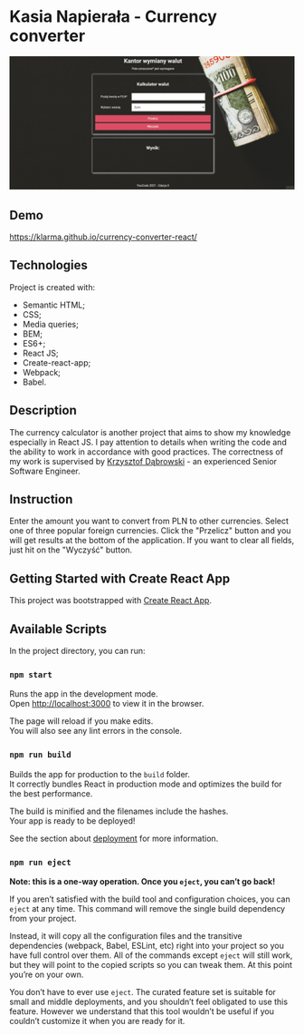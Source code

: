 # Kasia Napierała - Currency converter

![kalkulator walut](currencyConverter.gif)

## Demo

https://klarma.github.io/currency-converter-react/

## Technologies

Project is created with:

- Semantic HTML;
- CSS;
- Media queries;
- BEM;
- ES6+;
- React JS;
- Create-react-app;
- Webpack;
- Babel.

## Description

The currency calculator is another project that aims to show my knowledge especially in React JS. I pay attention to details when writing the code and the ability to work in accordance with good practices. The correctness of my work is supervised by [Krzysztof Dąbrowski](https://www.linkedin.com/in/dabrowskisoftware) - an experienced Senior Software Engineer.

## Instruction 

Enter the amount you want to convert from PLN to other currencies. Select one of three popular foreign currencies. Click the "Przelicz" button and you will get results at the bottom of the application. If you want to clear all fields, just hit on the "Wyczyść" button.

## Getting Started with Create React App

This project was bootstrapped with [Create React App](https://github.com/facebook/create-react-app).

## Available Scripts

In the project directory, you can run:

### `npm start`

Runs the app in the development mode.\
Open [http://localhost:3000](http://localhost:3000) to view it in the browser.

The page will reload if you make edits.\
You will also see any lint errors in the console.

### `npm run build`

Builds the app for production to the `build` folder.\
It correctly bundles React in production mode and optimizes the build for the best performance.

The build is minified and the filenames include the hashes.\
Your app is ready to be deployed!

See the section about [deployment](https://facebook.github.io/create-react-app/docs/deployment) for more information.

### `npm run eject`

**Note: this is a one-way operation. Once you `eject`, you can’t go back!**

If you aren’t satisfied with the build tool and configuration choices, you can `eject` at any time. This command will remove the single build dependency from your project.

Instead, it will copy all the configuration files and the transitive dependencies (webpack, Babel, ESLint, etc) right into your project so you have full control over them. All of the commands except `eject` will still work, but they will point to the copied scripts so you can tweak them. At this point you’re on your own.

You don’t have to ever use `eject`. The curated feature set is suitable for small and middle deployments, and you shouldn’t feel obligated to use this feature. However we understand that this tool wouldn’t be useful if you couldn’t customize it when you are ready for it.
